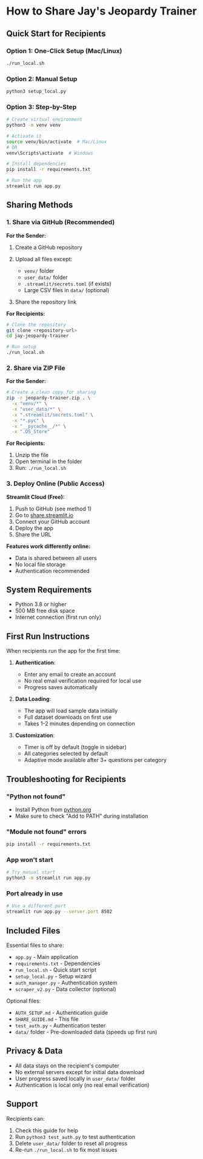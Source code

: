 # How to Share Jay's Jeopardy Trainer

## Quick Start for Recipients

### Option 1: One-Click Setup (Mac/Linux)
```bash
./run_local.sh
```

### Option 2: Manual Setup
```bash
python3 setup_local.py
```

### Option 3: Step-by-Step
```bash
# Create virtual environment
python3 -m venv venv

# Activate it
source venv/bin/activate  # Mac/Linux
# OR
venv\Scripts\activate  # Windows

# Install dependencies
pip install -r requirements.txt

# Run the app
streamlit run app.py
```

## Sharing Methods

### 1. Share via GitHub (Recommended)

**For the Sender:**
1. Create a GitHub repository
2. Upload all files except:
   - `venv/` folder
   - `user_data/` folder
   - `.streamlit/secrets.toml` (if exists)
   - Large CSV files in `data/` (optional)

3. Share the repository link

**For Recipients:**
```bash
# Clone the repository
git clone <repository-url>
cd jay-jeopardy-trainer

# Run setup
./run_local.sh
```

### 2. Share via ZIP File

**For the Sender:**
```bash
# Create a clean copy for sharing
zip -r jeopardy-trainer.zip . \
  -x "venv/*" \
  -x "user_data/*" \
  -x ".streamlit/secrets.toml" \
  -x "*.pyc" \
  -x "__pycache__/*" \
  -x ".DS_Store"
```

**For Recipients:**
1. Unzip the file
2. Open terminal in the folder
3. Run: `./run_local.sh`

### 3. Deploy Online (Public Access)

**Streamlit Cloud (Free):**
1. Push to GitHub (see method 1)
2. Go to [share.streamlit.io](https://share.streamlit.io)
3. Connect your GitHub account
4. Deploy the app
5. Share the URL

**Features work differently online:**
- Data is shared between all users
- No local file storage
- Authentication recommended

## System Requirements

- Python 3.8 or higher
- 500 MB free disk space
- Internet connection (first run only)

## First Run Instructions

When recipients run the app for the first time:

1. **Authentication**: 
   - Enter any email to create an account
   - No real email verification required for local use
   - Progress saves automatically

2. **Data Loading**:
   - The app will load sample data initially
   - Full dataset downloads on first use
   - Takes 1-2 minutes depending on connection

3. **Customization**:
   - Timer is off by default (toggle in sidebar)
   - All categories selected by default
   - Adaptive mode available after 3+ questions per category

## Troubleshooting for Recipients

### "Python not found"
- Install Python from [python.org](https://python.org)
- Make sure to check "Add to PATH" during installation

### "Module not found" errors
```bash
pip install -r requirements.txt
```

### App won't start
```bash
# Try manual start
python3 -m streamlit run app.py
```

### Port already in use
```bash
# Use a different port
streamlit run app.py --server.port 8502
```

## Included Files

Essential files to share:
- `app.py` - Main application
- `requirements.txt` - Dependencies
- `run_local.sh` - Quick start script
- `setup_local.py` - Setup wizard
- `auth_manager.py` - Authentication system
- `scraper_v2.py` - Data collector (optional)

Optional files:
- `AUTH_SETUP.md` - Authentication guide
- `SHARE_GUIDE.md` - This file
- `test_auth.py` - Authentication tester
- `data/` folder - Pre-downloaded data (speeds up first run)

## Privacy & Data

- All data stays on the recipient's computer
- No external servers except for initial data download
- User progress saved locally in `user_data/` folder
- Authentication is local only (no real email verification)

## Support

Recipients can:
1. Check this guide for help
2. Run `python3 test_auth.py` to test authentication
3. Delete `user_data/` folder to reset all progress
4. Re-run `./run_local.sh` to fix most issues
